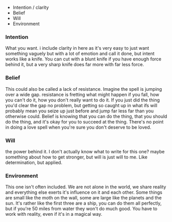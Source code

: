 - Intention / clarity
- Belief
- Will
- Environment

### Intention
What you want. i include clarity in here as it's very easy to just want something vaguely but with a lot of emotion and call it done, but intent works like a knife. You can cut with a blunt knife if you have enough force behind it, but a very sharp knife does far more with far less force. 

### Belief
This could also be called a lack of resistance. Imagine the spell is jumping over a wide gap. resistance is fretting what might happen if you fall, how you can't do it, how you don't really want to do it. If you just did the thing you'd clear the gap no problem, but getting so caught up in what ifs will probably mean you seize up just before and jump far less far than you otherwise could. Belief is knowing that you can do the thing, that you should do the thing, and it's okay for you to succeed at the thing. There's no point in doing a love spell when you're sure you don't deserve to be loved.

### Will
the power behind it. I don't actually know what to write for this one? maybe something about how to get stronger, but will is just will to me. Like determination, but applied.

### Environment
This one isn't often included. We are not alone in the world, we share reality and everything else exerts it's influence on it and each other. Some things are small like the moth on the wall, some are large like the planets and the sun. It's rather like the first three are a ship, you can do them all perfectly, but if you're 50 miles from water they won't do much good. You have to work with reality, even if it's in a magical way.